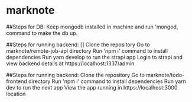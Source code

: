 # marknote
##Steps for DB:
Keep mongodb installed in machine and run 'mongod, command to make the db up.

##Steps for running backend:
[] Clone the repository
Go to marknote/remote-job-api directory
Run 'npm i' command to install dependencies
Run yarn develop to run the strapi app
Login to strapi and view backend details at https://localhost:1337/admin

##Steps for running backend:
Clone the repository
Go to marknote/todo-frontend directory
Run 'npm i' command to install dependencies
Run yarn dev to run the next app
View the app running in https://localhost:3000 location
